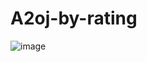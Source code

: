 # A2oj-by-rating
![image](https://user-images.githubusercontent.com/70705072/209458796-cf51767c-00ee-4f49-8b4f-fd049f8bc910.jpg)
